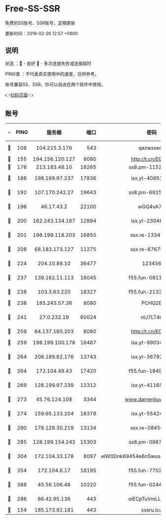 # Free-SS-SSR

免费的SS账号、SSR账号，定期更新

更新时间：2019-02-26 12:57 +0800

## 说明

状态     ：🙂 - 良好 🙁 - 多次连接失败或连接超时

PING值   ：不代表真实使用中的速度，仅供参考。

账号兼容SS、SSR，你可以自由在两个软件中使用。

👉[扫码页面](https://liesauer.github.io/free-ss-ssr.github.io/)👈

## 账号

|-|PING|服务器|端口|密码|加密方式|区域|
|:----:|:----:|:-----:|-----:|:----:|:----:|:----:|
|🙂|108|104.215.3.176|543|qazwsxedc|aes-256-gcm|JP|
|🙂|155|194.156.120.127|8080|http://t.cn/EGJIyrl|rc4-md5|RU|
|🙂|176|213.183.48.10|18265|ss8.pm-11524914|rc4-md5|RU|
|🙂|186|198.199.97.237|17836|isx.yt-40851565|aes-256-cfb|US|
|🙂|192|107.170.242.27|19643|ss8.pm-69252395|aes-256-cfb|US|
|🙂|196|46.17.43.2|22100|wGQ4vA7D|aes-256-gcm|RU|
|🙂|200|162.243.134.187|12894|isx.yt-23046109|aes-256-cfb|US|
|🙂|201|198.199.118.203|16850|ssx.re-13347864|aes-256-cfb|US|
|🙂|208|68.183.173.127|11275|ssx.re-67679470|aes-256-cfb|US|
|🙂|224|204.10.89.10|36477|123456|aes-256-cfb|US|
|🙂|237|139.162.11.113|18045|f55.fun-08116553|aes-256-cfb|SG|
|🙂|238|103.3.63.220|18327|f55.fun-21337727|aes-256-cfb|SG|
|🙂|238|185.243.57.36|8080|PCHQ2E|rc4-md5|US|
|🙂|241|27.0.232.19|60024|nIJ7LT4n|xchacha20-ietf-poly1305|HK|
|🙂|259|64.137.160.203|8080|http://t.cn/EGJIyrl|rc4-md5|CA|
|🙂|259|198.199.100.178|18487|isx.yt-99034237|aes-256-cfb|US|
|🙂|264|206.189.82.176|13743|isx.yt-36792230|aes-256-cfb|SG|
|🙂|264|172.104.49.43|17420|f55.fun-18495556|aes-256-cfb|SG|
|🙂|269|128.199.97.239|12312|isx.yt-41165013|aes-256-cfb|SG|
|🙂|273|45.76.124.108|3344|www.darrenliuwei.com|aes-256-cfb|AU|
|🙂|274|159.65.133.204|16378|isx.yt-55424793|aes-256-cfb|SG|
|🙂|280|178.128.30.219|13134|ssx.re-08456278|aes-256-cfb|SG|
|🙂|285|128.199.154.243|15303|ss8.pm-09872872|aes-256-cfb|SG|
|🙂|304|172.104.33.178|8097|eIW0Dnk69454e6nSwuspv9DmS201tQ0D|aes-256-cfb|SG|
|🙂|354|172.104.6.17|18195|f55.fun-77023354|aes-256-cfb|US|
|🙂|388|45.56.106.48|10220|f55.fun-02447573|aes-256-cfb|US|
|🙂|286|66.42.95.136|443|oiECpTuVmLLxk4Ts|aes-256-cfb|US|
|🙁|154|185.173.92.181|443|sssru.icu|rc4-md5|RU|
